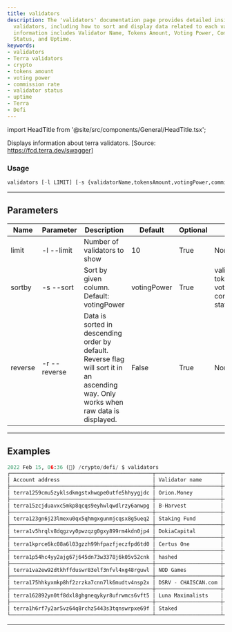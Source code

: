 ```yaml
---
title: validators
description: The 'validators' documentation page provides detailed insights into Terra
  validators, including how to sort and display data related to each validator. The
  information includes Validator Name, Tokens Amount, Voting Power, Commission Rate,
  Status, and Uptime.
keywords:
- validators
- Terra validators
- crypto
- tokens amount
- voting power
- commission rate
- validator status
- uptime
- Terra
- Defi
---
```


import HeadTitle from '@site/src/components/General/HeadTitle.tsx';

<HeadTitle title="crypto /defi/validators - Reference | OpenBB Terminal Docs" />

Displays information about terra validators. [Source: https://fcd.terra.dev/swagger]

### Usage

```python wordwrap
validators [-l LIMIT] [-s {validatorName,tokensAmount,votingPower,commissionRate,status,uptime}] [-r]
```

---

## Parameters

| Name | Parameter | Description | Default | Optional | Choices |
| ---- | --------- | ----------- | ------- | -------- | ------- |
| limit | -l  --limit | Number of validators to show | 10 | True | None |
| sortby | -s  --sort | Sort by given column. Default: votingPower | votingPower | True | validatorName, tokensAmount, votingPower, commissionRate, status, uptime |
| reverse | -r  --reverse | Data is sorted in descending order by default. Reverse flag will sort it in an ascending way. Only works when raw data is displayed. | False | True | None |


---

## Examples

```python
2022 Feb 15, 06:36 (🦋) /crypto/defi/ $ validators
┌──────────────────────────────────────────────┬─────────────────────┬───────────────┬────────────────┬───────────────────┬────────┬──────────┐
│ Account address                              │ Validator name      │ Tokens amount │ Voting power % │ Commission rate % │ Status │ Uptime % │
├──────────────────────────────────────────────┼─────────────────────┼───────────────┼────────────────┼───────────────────┼────────┼──────────┤
│ terra1259cmu5zyklsdkmgstxhwqpe0utfe5hhyygjdc │ Orion.Money         │ 21.9M         │ 7.20           │ 5.00              │ active │ 100.00   │
├──────────────────────────────────────────────┼─────────────────────┼───────────────┼────────────────┼───────────────────┼────────┼──────────┤
│ terra15zcjduavxc5mkp8qcqs9eyhwlqwdlrzy6anwpg │ B-Harvest           │ 17.9M         │ 5.88           │ 5.00              │ active │ 100.00   │
├──────────────────────────────────────────────┼─────────────────────┼───────────────┼────────────────┼───────────────────┼────────┼──────────┤
│ terra123gn6j23lmexu0qx5qhmgxgunmjcqsx8g5ueq2 │ Staking Fund        │ 15.7M         │ 5.17           │ 10.00             │ active │ 100.00   │
├──────────────────────────────────────────────┼─────────────────────┼───────────────┼────────────────┼───────────────────┼────────┼──────────┤
│ terra1v5hrqlv8dqgzvy0pwzqzg0gxy899rm4kdn0jp4 │ DokiaCapital        │ 10.3M         │ 3.38           │ 5.00              │ active │ 100.00   │
├──────────────────────────────────────────────┼─────────────────────┼───────────────┼────────────────┼───────────────────┼────────┼──────────┤
│ terra1kprce6kc08a6l03gzzh99hfpazfjeczfpd6td0 │ Certus One          │ 9M            │ 2.96           │ 10.00             │ active │ 100.00   │
├──────────────────────────────────────────────┼─────────────────────┼───────────────┼────────────────┼───────────────────┼────────┼──────────┤
│ terra1p54hc4yy2ajg67j645dn73w3378j6k05v52cnk │ hashed              │ 7.7M          │ 2.53           │ 10.00             │ active │ 100.00   │
├──────────────────────────────────────────────┼─────────────────────┼───────────────┼────────────────┼───────────────────┼────────┼──────────┤
│ terra1va2ew92dtkhffduswr83elf3nfvl4xg48rguwl │ NOD Games           │ 7.4M          │ 2.44           │ 0.00              │ active │ 99.99    │
├──────────────────────────────────────────────┼─────────────────────┼───────────────┼────────────────┼───────────────────┼────────┼──────────┤
│ terra175hhkyxmkp8hf2zrzka7cnn7lk6mudtv4nsp2x │ DSRV - CHAISCAN.com │ 6.7M          │ 2.22           │ 10.00             │ active │ 100.00   │
├──────────────────────────────────────────────┼─────────────────────┼───────────────┼────────────────┼───────────────────┼────────┼──────────┤
│ terra162892yn0tf8dxl8ghgneqykyr8ufrwmcs6vft5 │ Luna Maximalists    │ 6.5M          │ 2.14           │ 20.00             │ active │ 99.98    │
├──────────────────────────────────────────────┼─────────────────────┼───────────────┼────────────────┼───────────────────┼────────┼──────────┤
│ terra1h6rf7y2ar5vz64q8rchz5443s3tqnswrpxe69f │ Staked              │ 6.3M          │ 2.08           │ 10.00             │ active │ 100.00   │
└──────────────────────────────────────────────┴─────────────────────┴───────────────┴────────────────┴───────────────────┴────────┴──────────┘
```
---
